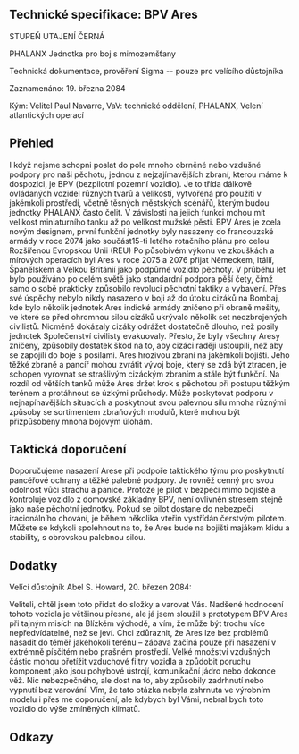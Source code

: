 ## Technické specifikace: BPV Ares

STUPEŇ UTAJENÍ ČERNÁ

PHALANX Jednotka pro boj s mimozemšťany

Technická dokumentace, prověření Sigma -- pouze pro velícího důstojníka

Zaznamenáno: 19. března 2084

Kým: Velitel Paul Navarre, VaV: technické oddělení, PHALANX, Velení
atlantických operací

## Přehled

I když nejsme schopni poslat do pole mnoho obrněné nebo vzdušné podpory
pro naši pěchotu, jednou z nejzajímavějších zbraní, kterou máme k
dospozici, je BPV (bezpilotní pozemní vozidlo). Je to třída dálkově
ovládaných vozidel různých tvarů a velikostí, vytvořená pro použití v
jakémkoli prostředí, včetně těsných městských scénářů, kterým budou
jednotky PHALANX často čelit. V závislosti na jejich funkci mohou mít
velikost miniaturního tanku až po velikost mužské pěsti. BPV Ares je
zcela novým designem, první funkční jednotky byly nasazeny do
francouzské armády v roce 2074 jako součást15-ti letého rotačního plánu
pro celou Rozšířenou Evropskou Unii (REU) Po působivém výkonu ve
zkouškách a mírových operacích byl Ares v roce 2075 a 2076 přijat
Německem, Itálií, Španělskem a Velkou Británií jako podpůrné vozidlo
pěchoty. V průběhu let bylo používáno po celém světě jako standardní
podpora pěší čety, čímž samo o sobě prakticky způsobilo revoluci
pěchotní taktiky a vybavení. Přes své úspěchy nebylo nikdy nasazeno v
boji až do útoku cizáků na Bombaj, kde bylo několik jednotek Ares
indické armády zničeno při obraně mešity, ve které se před ohromnou
silou cizáků ukrývalo několik set neozbrojených civilistů. Nicméně
dokázaly cizáky odrážet dostatečně dlouho, než posily jednotek
Společenství civilisty evakuovaly. Přesto, že byly všechny Aresy
zničeny, způsobily dostatek škod na to, aby cizáci raději ustoupili, než
aby se zapojili do boje s posilami. Ares hrozivou zbraní na jakémkoli
bojišti. Jeho těžké zbraně a pancíř mohou zvrátit vývoj boje, který se
zdá být ztracen, je schopen vyrovnat se strašlivým cizáckým zbraním a
stále být funkční. Na rozdíl od větších tanků může Ares držet krok s
pěchotou při postupu těžkým terénem a protáhnout se úzkými průchody.
Může poskytovat podporu v nejnapínavějších situacích a poskytnout svou
palevnou sílu mnoha různými způsoby se sortimentem zbraňových modulů,
které mohou být přizpůsobeny mnoha bojovým úlohám.

## Taktická doporučení

Doporučujeme nasazení Arese při podpoře taktického týmu pro poskytnutí
pancéřové ochrany a těžké palebné podpory. Je rovněž cenný pro svou
odolnost vůči strachu a panice. Protože je pilot v bezpečí mimo bojiště
a kontroluje vozidlo z domovské základny BPV, není ovlivněn stresem
stejně jako naše pěchotní jednotky. Pokud se pilot dostane do nebezpečí
iracionálního chování, je během několika vteřin vystřídán čerstvým
pilotem. Můžete se kdykoli spolehnout na to, že Ares bude na bojišti
majákem klidu a stability, s obrovskou palebnou silou.

## Dodatky

Velící důstojník Abel S. Howard, 20. březen 2084:

Veliteli, chtěl jsem toto přidat do složky a varovat Vás. Nadšené
hodnocení tohoto vozidla je většinou přesné, ale já jsem sloužil s
prototypem BPV Ares při tajným misích na Blízkém východě, a vím, že může
být trochu více nepředvídatelné, než se jeví. Chci zdůraznit, že Ares
lze bez problémů nasadit do téměř jakéhokoli terénu – zábava začíná
pouze při nasazení v extrémně písčitém nebo prašném prostředí. Velké
množství vzdušných částic mohou přetížit vzduchové filtry vozidla a
způdobit poruchu komponent jako jsou pohybové ústrojí, komunikační jádro
nebo dokonce věž. Nic nebezpečného, ale dost na to, aby způsobily
zadrhnutí nebo vypnutí bez varování. Vím, že tato otázka nebyla zahrnuta
ve výrobním modelu i přes mé doporučení, ale kdybych byl Vámi, nebral
bych toto vozidlo do výše zmíněných klimatů.

## Odkazy